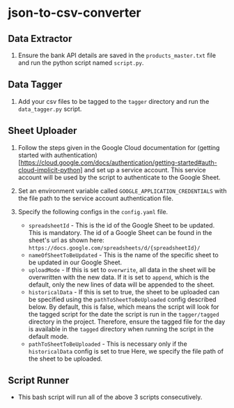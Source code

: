 # json-to-csv-converter

## Data Extractor
1. Ensure the bank API details are saved in the `products_master.txt` file and run the python script named `script.py`.

## Data Tagger
1. Add your csv files to be tagged to the `tagger` directory and run the `data_tagger.py` script.

## Sheet Uploader
1. Follow the steps given in the Google Cloud documentation for (getting started with authentication)[https://cloud.google.com/docs/authentication/getting-started#auth-cloud-implicit-python] and set up a service account. This service account will be used by the script to authenticate to the Google Sheet.
2. Set an environment variable called `GOOGLE_APPLICATION_CREDENTIALS` with the file path to the service account authentication file.
3. Specify the following configs in the `config.yaml` file.

   - `spreadsheetId` - This is the id of the Google Sheet to be updated. This is mandatory. 
      The id of a Google Sheet can be found in the sheet's url as shown here: `https://docs.google.com/spreadsheets/d/{spreadsheetId}/`
   - `nameOfSheetToBeUpdated` - This is the name of the specific sheet to be updated in our Google Sheet.
   - `uploadMode` - If this is set to `overwrite`, all data in the sheet will be overwritten with the new data. If it is set to `append`, which is the default, only the new lines of data will be appended to the sheet.
   - `historicalData` - If this is set to true, the sheet to be uploaded can be specified using the `pathToSheetToBeUploaded` config described below. 
      By default, this is false, which means the script will look for the tagged script for the date the script is run in the `tagger/tagged` directory in the project. Therefore, ensure the tagged file for the day is available in the `tagged` directory when running the script in the default mode.
   - `pathToSheetToBeUploaded` - This is necessary only if the `historicalData` config is set to true Here, we specify the file path of the sheet to be uploaded.

## Script Runner
- This bash script will run all of the above 3 scripts consecutively.